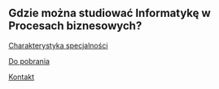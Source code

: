 ## Gdzie można studiować Informatykę w Procesach biznesowych?

[Charakterystyka specjalności](./IwPB/contact.md)

[Do pobrania](./downloads.md)

[Kontakt](./preferences.md)
